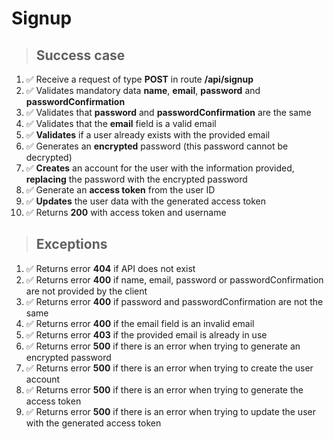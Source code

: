 # Signup

> ## Success case

1. ✅ Receive a request of type **POST** in route **/api/signup**
2. ✅ Validates mandatory data **name**, **email**, **password** and **passwordConfirmation**
3. ✅ Validates that **password** and **passwordConfirmation** are the same
4. ✅ Validates that the **email** field is a valid email
5. ✅️ **Validates** if a user already exists with the provided email
6. ✅ Generates an **encrypted** password (this password cannot be decrypted)
7. ✅ **Creates** an account for the user with the information provided, **replacing** the password with the encrypted password
8. ✅ Generate an **access token** from the user ID
9. ✅ **Updates** the user data with the generated access token
10. ✅ Returns **200** with access token and username

> ## Exceptions

1. ✅ Returns error **404** if API does not exist
2. ✅ Returns error **400** if name, email, password or passwordConfirmation are not provided by the client
3. ✅ Returns error **400** if password and passwordConfirmation are not the same
4. ✅ Returns error **400** if the email field is an invalid email
5. ✅ Returns error **403** if the provided email is already in use
6. ✅ Returns error **500** if there is an error when trying to generate an encrypted password
7. ✅ Returns error **500** if there is an error when trying to create the user account
8. ✅ Returns error **500** if there is an error when trying to generate the access token
9. ✅ Returns error **500** if there is an error when trying to update the user with the generated access token
